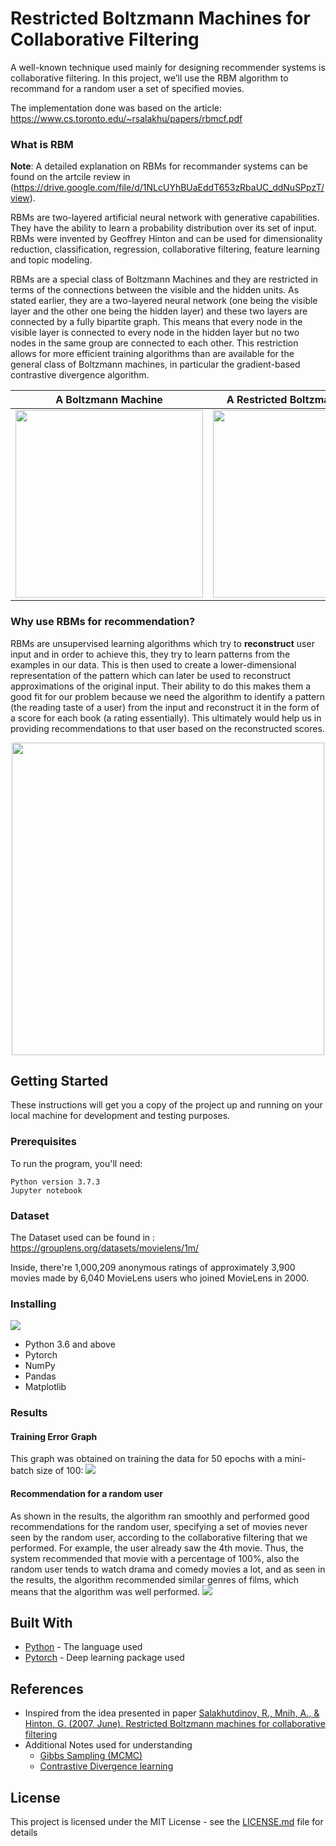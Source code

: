 # Restricted Boltzmann Machines for Collaborative Filtering

A well-known technique used mainly for designing recommender systems is collaborative filtering. In this project, we’ll use the RBM algorithm to recommand for a random user a set of specified movies.

The implementation done was based on the article: https://www.cs.toronto.edu/~rsalakhu/papers/rbmcf.pdf

### What is RBM 
**Note**: A detailed explanation on RBMs for recommander systems can be found on the artcile review in (https://drive.google.com/file/d/1NLcUYhBUaEddT653zRbaUC_ddNuSPpzT/view).

RBMs are two-layered artificial neural network with generative capabilities. They have the ability to learn a probability distribution over its set of input. RBMs were invented by Geoffrey Hinton and can be used for dimensionality reduction, classification, regression, collaborative filtering, feature learning and topic modeling.

RBMs are a special class of Boltzmann Machines and they are restricted in terms of the connections between the visible and the hidden units. As stated earlier, they are a two-layered neural network (one being the visible layer and the other one being the hidden layer) and these two layers are connected by a fully bipartite graph. This means that every node in the visible layer is connected to every node in the hidden layer but no two nodes in the same group are connected to each other. This restriction allows for more efficient training algorithms than are available for the general class of Boltzmann machines, in particular the gradient-based contrastive divergence algorithm.

A Boltzmann Machine             |  A Restricted Boltzmann Machine
:-------------------------:|:-------------------------:
<img src = "https://miro.medium.com/max/864/1*Ere0a83PN-Rj7DF5_IVZdg.png" width = "300">  |  <img src = "https://pathmind.com/images/wiki/multiple_inputs_RBM.png" width = "300">

### Why use RBMs for recommendation?

RBMs are unsupervised learning algorithms which try to **reconstruct** user input and in order to achieve this, they try to learn patterns from the examples in our data. This is then used to create a lower-dimensional representation of the pattern which can later be used to reconstruct approximations of the original input. Their ability to do this makes them a good fit for our problem because we need the algorithm to identify a pattern (the reading taste of a user) from the input and reconstruct it in the form of a score for each book (a rating essentially). This ultimately would help us in providing recommendations to that user based on the reconstructed scores.

<center><img src = "https://miro.medium.com/max/2560/1*jaAbI77jDbLJcxaqS4t2BA.jpeg" width = "500"></center>


## Getting Started

These instructions will get you a copy of the project up and running on your local machine for development and testing purposes. 

### Prerequisites

To run the program, you'll need:

```
Python version 3.7.3
Jupyter notebook
```

### Dataset
The Dataset used can be found in : https://grouplens.org/datasets/movielens/1m/

Inside, there're 1,000,209 anonymous ratings of approximately 3,900 movies made by 6,040 MovieLens users 
who joined MovieLens in 2000.

### Installing

<img src = "https://img.shields.io/badge/requirements-compatible-blue.svg">

- Python 3.6 and above
- Pytorch
- NumPy
- Pandas
- Matplotlib

### Results
#### Training Error Graph
This graph was obtained on training the data for 50 epochs with a mini-batch size of 100:
<img src = "https://i.ibb.co/pWnT1vS/Plot.png">

#### Recommendation for a random user
As shown in the results, the algorithm ran smoothly and performed good recommendations for the random user, specifying a set of movies never seen by the random user, according to the collaborative filtering that we performed. For example, the user already saw the 4th movie. Thus, the system recommended that movie with a percentage of 100%, also the random user tends to watch drama and comedy movies a lot, and as seen in the results, the algorithm recommended similar genres of films, which means that the algorithm was well performed.
<img src ="https://i.ibb.co/txLMM56/reco.png">

## Built With

* [Python](https://www.python.org/) - The language used
* [Pytorch](https://pytorch.org/) - Deep learning package used 

## References
- Inspired from the idea presented in paper [Salakhutdinov, R., Mnih, A., & Hinton, G. (2007, June). Restricted Boltzmann machines for collaborative filtering](http://www.cs.utoronto.ca/~hinton/absps/netflixICML.pdf)
- Additional Notes used for understanding
  - [Gibbs Sampling (MCMC)](https://bayes.wustl.edu/Manual/RadfordNeal.review.pdf)
  - [Contrastive Divergence learning](https://www.cs.toronto.edu/~hinton/absps/cdmiguel.pdf)

## License

This project is licensed under the MIT License - see the [LICENSE.md](LICENSE.md) file for details
